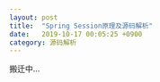 ```yaml
---
layout: post
title:  "Spring Session原理及源码解析"
date:   2019-10-17 00:05:25 +0900
category: 源码解析
---
```


搬迁中...